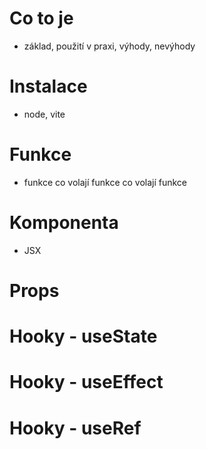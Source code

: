# Co to je
- základ, použití v praxi, výhody, nevýhody
# Instalace
- node, vite
# Funkce
- funkce co volají funkce co volají funkce
# Komponenta
- JSX
# Props

# Hooky - useState

# Hooky - useEffect

# Hooky - useRef